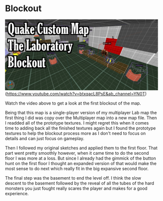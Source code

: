 # Blockout

![Video_Thumbnail](https://github.com/YN0T12/QuakeMapSinglePlayer/blob/main/Images/Quake%20Singleplayer%20Blockout%20Lab.PNG)(https://www.youtube.com/watch?v=btxqacL8PsE&ab_channel=YN0T)

Watch the video above to get a look at the first blockout of the map. 

Being that this map is a single-player version of my multiplayer Lab map the first thing I did was copy over the Multiplayer map into a new map file. Then I readded all of the prototype textures. I might regret this when it comes time to adding back all the finished textures again but I found the prototype textures to help the blockout process more as I don't need to focus on details and can just focus on gameplay. 

Then I followed my original sketches and applied them to the first floor. That part went pretty smoothly however, when it came time to do the second floor I was more at a loss. But since I already had the gimmick of the button hunt on the first floor I thought an expanded version of that would make the most sense to do next which really fit in the big expansive second floor. 

The final step was the basement to end the level off. I think the slow descent to the basement followed by the reveal of all the tubes of the hard monsters you just fought really scares the player and makes for a good experience. 
